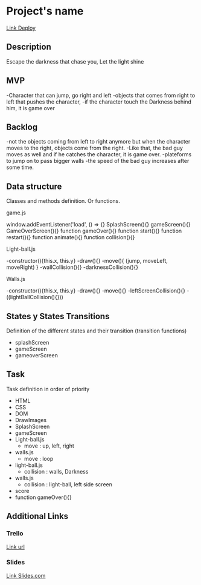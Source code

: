 # Project's name
[Link Deploy](https://github.com/Hitaku94/IronHack-project1-Shine)


## Description

Escape the darkness that chase you, Let the light shine


## MVP

-Character that can jump, go right and left
-objects that comes from right to left that pushes the character, 
-if the character touch the  Darkness behind him, it is game over




## Backlog

-not the objects coming from left to right anymore but when the character moves to the right, objects come from the right.
-Like that, the bad guy moves as well and if he catches the character, it is game over.
-plateforms to jump on to pass bigger walls
-the speed of the bad guy increases after some time.


## Data structure
Classes and methods definition. Or functions.

game.js

window.addEventListener('load', () => {}
SplashScreen(){}
gameScreen(){}
GameOverScreen(){}
function gameOver(){}
function start(){}
function restart(){}
function animate(){}
function collision(){}

Light-ball.js

-constructor(){this.x, this.y}
-draw(){}
-move(){
    (jump, moveLeft, moveRight)
}
-wallCollision(){}
-darknessCollision(){}

Walls.js

-constructor(){this.x, this.y}
-draw(){}
-move(){}
-leftScreenCollision(){}
-((lightBallCollision(){}))


## States y States Transitions
Definition of the different states and their transition (transition functions)

- splashScreen
- gameScreen
- gameoverScreen


## Task
Task definition in order of priority

- HTML
- CSS
- DOM
- DrawImages
- SplashScreen
- gameScreen
- Light-ball.js
    - move : up, left, right
- walls.js
    - move : loop
- light-ball.js
    - collision : walls, Darkness
- walls.js
    - collision : light-ball, left side screen
- score
- function gameOver(){}


## Additional Links


### Trello
[Link url](https://trello.com/b/laIdgnf6/ironhack-project1-game-shine)


### Slides
[Link Slides.com](http://slides.com)